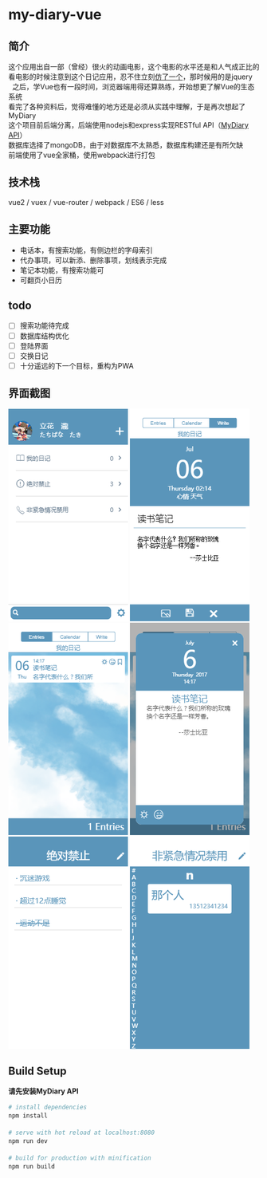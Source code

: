 # my-diary-vue   
## 简介
这个应用出自一部（曾经）很火的动画电影，这个电影的水平还是和人气成正比的    
看电影的时候注意到这个日记应用，忍不住立刻[仿了一个](https://github.com/ssshooter/MyDiary)，那时候用的是jquery     
之后，学Vue也有一段时间，浏览器端用得还算熟练，开始想更了解Vue的生态系统        
看完了各种资料后，觉得难懂的地方还是必须从实践中理解，于是再次想起了MyDiary        
这个项目前后端分离，后端使用nodejs和express实现RESTful API（[MyDiary API](https://github.com/ssshooter/MyDiary-API)）    
数据库选择了mongoDB，由于对数据库不太熟悉，数据库构建还是有所欠缺        
前端使用了vue全家桶，使用webpack进行打包    
## 技术栈    
vue2 / vuex / vue-router / webpack / ES6  / less     
## 主要功能
- 电话本，有搜索功能，有侧边栏的字母索引
- 代办事项，可以新添、删除事项，划线表示完成
- 笔记本功能，有搜索功能可
- 可翻页小日历
## todo
- [ ] 搜索功能待完成
- [ ] 数据库结构优化
- [ ] 登陆界面
- [ ] 交换日记
- [ ] 十分遥远的下一个目标，重构为PWA
## 界面截图 
![ss1](screenshot/1.png)
![ss2](screenshot/2.png)
![ss3](screenshot/3.png)
![ss4](screenshot/4.png)
![ss5](screenshot/5.png)
![ss6](screenshot/6.png)

## Build Setup
**请先安装MyDiary API**
``` bash
# install dependencies
npm install

# serve with hot reload at localhost:8080
npm run dev

# build for production with minification
npm run build
```
